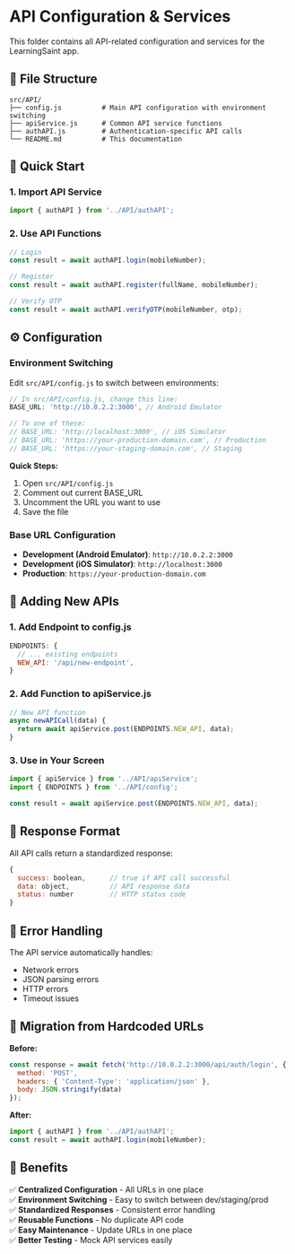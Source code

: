 # API Configuration & Services

This folder contains all API-related configuration and services for the LearningSaint app.

## 📁 File Structure

```
src/API/
├── config.js          # Main API configuration with environment switching
├── apiService.js      # Common API service functions
├── authAPI.js         # Authentication-specific API calls
└── README.md          # This documentation
```

## 🚀 Quick Start

### 1. Import API Service
```javascript
import { authAPI } from '../API/authAPI';
```

### 2. Use API Functions
```javascript
// Login
const result = await authAPI.login(mobileNumber);

// Register
const result = await authAPI.register(fullName, mobileNumber);

// Verify OTP
const result = await authAPI.verifyOTP(mobileNumber, otp);
```

## ⚙️ Configuration

### Environment Switching
Edit `src/API/config.js` to switch between environments:

```javascript
// In src/API/config.js, change this line:
BASE_URL: 'http://10.0.2.2:3000', // Android Emulator

// To one of these:
// BASE_URL: 'http://localhost:3000', // iOS Simulator
// BASE_URL: 'https://your-production-domain.com', // Production
// BASE_URL: 'https://your-staging-domain.com', // Staging
```

**Quick Steps:**
1. Open `src/API/config.js`
2. Comment out current BASE_URL
3. Uncomment the URL you want to use
4. Save the file

### Base URL Configuration
- **Development (Android Emulator)**: `http://10.0.2.2:3000`
- **Development (iOS Simulator)**: `http://localhost:3000`
- **Production**: `https://your-production-domain.com`

## 🔧 Adding New APIs

### 1. Add Endpoint to config.js
```javascript
ENDPOINTS: {
  // ... existing endpoints
  NEW_API: '/api/new-endpoint',
}
```

### 2. Add Function to apiService.js
```javascript
// New API function
async newAPICall(data) {
  return await apiService.post(ENDPOINTS.NEW_API, data);
}
```

### 3. Use in Your Screen
```javascript
import { apiService } from '../API/apiService';
import { ENDPOINTS } from '../API/config';

const result = await apiService.post(ENDPOINTS.NEW_API, data);
```

## 📱 Response Format

All API calls return a standardized response:

```javascript
{
  success: boolean,      // true if API call successful
  data: object,          // API response data
  status: number         // HTTP status code
}
```

## 🐛 Error Handling

The API service automatically handles:
- Network errors
- JSON parsing errors
- HTTP errors
- Timeout issues

## 🔄 Migration from Hardcoded URLs

**Before:**
```javascript
const response = await fetch('http://10.0.2.2:3000/api/auth/login', {
  method: 'POST',
  headers: { 'Content-Type': 'application/json' },
  body: JSON.stringify(data)
});
```

**After:**
```javascript
import { authAPI } from '../API/authAPI';
const result = await authAPI.login(mobileNumber);
```

## 📝 Benefits

✅ **Centralized Configuration** - All URLs in one place  
✅ **Environment Switching** - Easy to switch between dev/staging/prod  
✅ **Standardized Responses** - Consistent error handling  
✅ **Reusable Functions** - No duplicate API code  
✅ **Easy Maintenance** - Update URLs in one place  
✅ **Better Testing** - Mock API services easily
